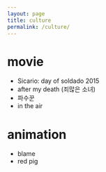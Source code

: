 ```yaml
---
layout: page
title: culture
permalink: /culture/
---
```


# movie

- Sicario: day of soldado 2015
- after my death (죄많은 소녀)
- 파수꾼
- in the air

# animation
- blame
- red pig
